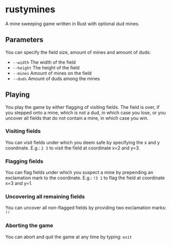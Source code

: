 # rustymines
A mine sweeping game written in Rust with optional dud mines.

## Parameters
You can specify the field size, amount of mines and amount of duds:

* `--width` The width of the field
* `--height` The height of the field
* `--mines` Amount of mines on the field
* `--duds` Amount of duds among the mines

## Playing
You play the game by either flagging of visiting fields.
The field is over, if you stepped onto a mine, which is not a dud, in which case you lose,
or you uncover all fields that do not contain a mine, in which case you win. 

### Visiting fields
You can visit fields under which you deem safe by specifying the x and y coordinate.
E.g.: `2 3` to visit the field at coordinate x=2 and y=3.

### Flagging fields
You can flag fields under which you suspect a mine by prepending an exclamation
mark to the coordinate. E.g.: `!3 1` to flag the field at coordinate x=3 and y=1.

### Uncovering all remaining fields
You can uncover all non-flagged fields by providing two exclamation marks: `!!`

### Aborting the game
You can abort and quit the game at any time by typing: `exit`
